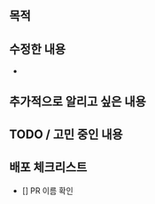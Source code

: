## 목적


## 수정한 내용
- 

## 추가적으로 알리고 싶은 내용
  <!-- 
  - 추가적으로 알리고 싶은 내용을 작성해 주세요
  -->

## TODO / 고민 중인 내용
  <!-- 
  - 고민중인 내용을 작성해 주세요
  -->

## 배포 체크리스트
  - []  PR 이름 확인
  <!--
  - 지라 이슈명과 유사/일치
  - ex) [Feature] 결제 취소 시 주문 상태 변경 로직 자동화
  -->

